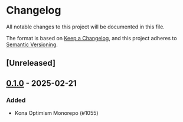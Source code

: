 # Changelog

All notable changes to this project will be documented in this file.

The format is based on [Keep a Changelog](https://keepachangelog.com/en/1.0.0/),
and this project adheres to [Semantic Versioning](https://semver.org/spec/v2.0.0.html).

## [Unreleased]

## [0.1.0](https://github.com/op-rs/kona/releases/tag/kona-providers-local-v0.1.0) - 2025-02-21

### Added

- Kona Optimism Monorepo (#1055)
